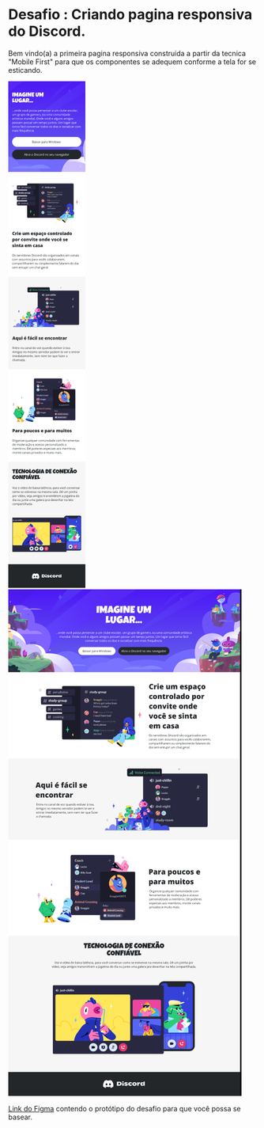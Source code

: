 # Desafio : Criando pagina responsiva do Discord.

Bem vindo(a) a primeira pagina responsiva construida a partir da tecnica "Mobile First" para que os componentes se adequem conforme a tela for se esticando.


![image](/mobile-discord.png)
![image](/widescreen-discord.png)

[Link do Figma](https://www.figma.com/design/NRBYrG5d4DSzObv7dpTqoM/Desafio-Responsividade---DIO?node-id=0-1&t=VUPKWYCBBptcyYfy-0) contendo o protótipo do desafio para
que você possa se basear.

